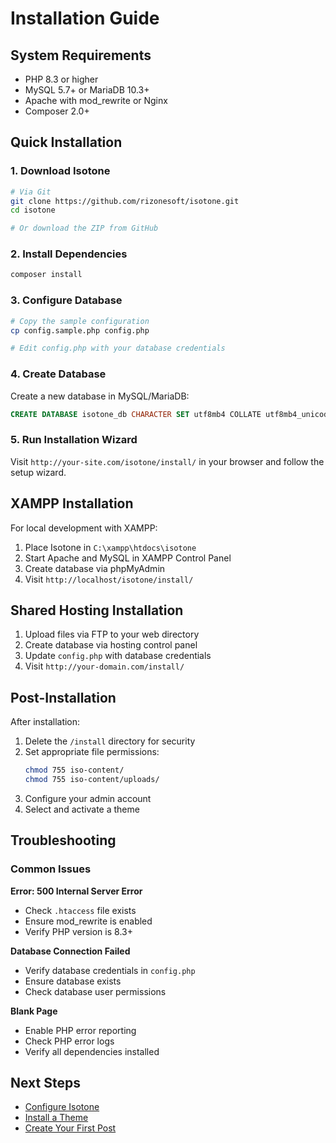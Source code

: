 # Installation Guide

## System Requirements

- PHP 8.3 or higher
- MySQL 5.7+ or MariaDB 10.3+
- Apache with mod_rewrite or Nginx
- Composer 2.0+

## Quick Installation

### 1. Download Isotone

```bash
# Via Git
git clone https://github.com/rizonesoft/isotone.git
cd isotone

# Or download the ZIP from GitHub
```

### 2. Install Dependencies

```bash
composer install
```

### 3. Configure Database

```bash
# Copy the sample configuration
cp config.sample.php config.php

# Edit config.php with your database credentials
```

### 4. Create Database

Create a new database in MySQL/MariaDB:

```sql
CREATE DATABASE isotone_db CHARACTER SET utf8mb4 COLLATE utf8mb4_unicode_ci;
```

### 5. Run Installation Wizard

Visit `http://your-site.com/isotone/install/` in your browser and follow the setup wizard.

## XAMPP Installation

For local development with XAMPP:

1. Place Isotone in `C:\xampp\htdocs\isotone`
2. Start Apache and MySQL in XAMPP Control Panel
3. Create database via phpMyAdmin
4. Visit `http://localhost/isotone/install/`

## Shared Hosting Installation

1. Upload files via FTP to your web directory
2. Create database via hosting control panel
3. Update `config.php` with database credentials
4. Visit `http://your-domain.com/install/`

## Post-Installation

After installation:

1. Delete the `/install` directory for security
2. Set appropriate file permissions:
   ```bash
   chmod 755 iso-content/
   chmod 755 iso-content/uploads/
   ```
3. Configure your admin account
4. Select and activate a theme

## Troubleshooting

### Common Issues

**Error: 500 Internal Server Error**
- Check `.htaccess` file exists
- Ensure mod_rewrite is enabled
- Verify PHP version is 8.3+

**Database Connection Failed**
- Verify database credentials in `config.php`
- Ensure database exists
- Check database user permissions

**Blank Page**
- Enable PHP error reporting
- Check PHP error logs
- Verify all dependencies installed

## Next Steps

- [Configure Isotone](./configuration.md)
- [Install a Theme](../guide/themes.md)
- [Create Your First Post](./first-steps.md)